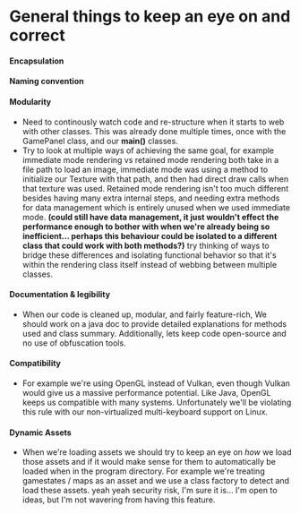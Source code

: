   # General things to keep an eye on and correct

#### Encapsulation
#### Naming convention
#### Modularity
* Need to continously watch code and re-structure when it starts to web with other classes. This was already done multiple times, once with the GamePanel class, and our **main()** classes.
* Try to look at multiple ways of achieving the same goal, for example immediate mode rendering vs retained mode rendering both take in a file path to load an image, immediate mode was using a method to initialize our Texture with that path, and then had direct draw calls when that texture was used. Retained mode rendering isn't too much different besides having many extra internal steps, and needing extra methods for data management which is entirely unused when we used immediate mode. **(could still have data management, it just wouldn't effect the performance enough to bother with when we're already being so inefficient... perhaps this behaviour could be isolated to a different class that could work with both methods?)** try thinking of ways to bridge these differences and isolating functional behavior so that it's within the rendering class itself instead of webbing between multiple classes.
#### Documentation & legibility
* When our code is cleaned up, modular, and fairly feature-rich, We should work on a java doc to provide detailed explanations for methods used and class summary. Additionally, lets keep code open-source and no use of obfuscation tools.
#### Compatibility
* For example we're using OpenGL instead of Vulkan, even though Vulkan would give us a massive performance potential. Like Java, OpenGL keeps us compatible with many systems. Unfortunately we'll be violating this rule with our non-virtualized multi-keyboard support on Linux.
#### Dynamic Assets
* When we're loading assets we should try to keep an eye on *how* we load those assets and if it would make sense for them to automatically be loaded when in the program directory. For example we're treating gamestates / maps as an asset and we use a class factory to detect and load these assets. yeah yeah security risk, I'm sure it is... I'm open to ideas, but I'm not wavering from having this feature.
